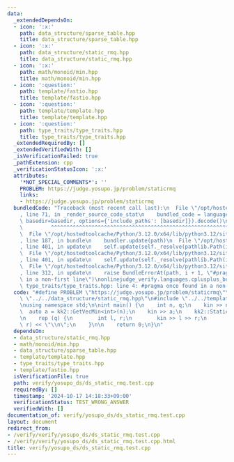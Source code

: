 ```yaml
---
data:
  _extendedDependsOn:
  - icon: ':x:'
    path: data_structure/sparse_table.hpp
    title: data_structure/sparse_table.hpp
  - icon: ':x:'
    path: data_structure/static_rmq.hpp
    title: data_structure/static_rmq.hpp
  - icon: ':x:'
    path: math/monoid/min.hpp
    title: math/monoid/min.hpp
  - icon: ':question:'
    path: template/fastio.hpp
    title: template/fastio.hpp
  - icon: ':question:'
    path: template/template.hpp
    title: template/template.hpp
  - icon: ':question:'
    path: type_traits/type_traits.hpp
    title: type_traits/type_traits.hpp
  _extendedRequiredBy: []
  _extendedVerifiedWith: []
  _isVerificationFailed: true
  _pathExtension: cpp
  _verificationStatusIcon: ':x:'
  attributes:
    '*NOT_SPECIAL_COMMENTS*': ''
    PROBLEM: https://judge.yosupo.jp/problem/staticrmq
    links:
    - https://judge.yosupo.jp/problem/staticrmq
  bundledCode: "Traceback (most recent call last):\n  File \"/opt/hostedtoolcache/Python/3.12.0/x64/lib/python3.12/site-packages/onlinejudge_verify/documentation/build.py\"\
    , line 71, in _render_source_code_stat\n    bundled_code = language.bundle(stat.path,\
    \ basedir=basedir, options={'include_paths': [basedir]}).decode()\n          \
    \         ^^^^^^^^^^^^^^^^^^^^^^^^^^^^^^^^^^^^^^^^^^^^^^^^^^^^^^^^^^^^^^^^^^^^^^^^^^^^^^^^^\n\
    \  File \"/opt/hostedtoolcache/Python/3.12.0/x64/lib/python3.12/site-packages/onlinejudge_verify/languages/cplusplus.py\"\
    , line 187, in bundle\n    bundler.update(path)\n  File \"/opt/hostedtoolcache/Python/3.12.0/x64/lib/python3.12/site-packages/onlinejudge_verify/languages/cplusplus_bundle.py\"\
    , line 401, in update\n    self.update(self._resolve(pathlib.Path(included), included_from=path))\n\
    \  File \"/opt/hostedtoolcache/Python/3.12.0/x64/lib/python3.12/site-packages/onlinejudge_verify/languages/cplusplus_bundle.py\"\
    , line 401, in update\n    self.update(self._resolve(pathlib.Path(included), included_from=path))\n\
    \  File \"/opt/hostedtoolcache/Python/3.12.0/x64/lib/python3.12/site-packages/onlinejudge_verify/languages/cplusplus_bundle.py\"\
    , line 312, in update\n    raise BundleErrorAt(path, i + 1, \"#pragma once found\
    \ in a non-first line\")\nonlinejudge_verify.languages.cplusplus_bundle.BundleErrorAt:\
    \ type_traits/type_traits.hpp: line 4: #pragma once found in a non-first line\n"
  code: "#define PROBLEM \"https://judge.yosupo.jp/problem/staticrmq\"\n\n#include\
    \ \"../../data_structure/static_rmq.hpp\"\n#include \"../../template/template.hpp\"\
    \nusing namespace std;\n\nint main() {\n    int n, q;\n    kin >> n >> q;\n  \
    \  auto a = kk2::GetVecMin<int>(n);\n    kin >> a;\n    kk2::StaticRMQ<int> rmq(a);\n\
    \n    rep (q) {\n        int l, r;\n        kin >> l >> r;\n        kout << rmq.prod(l,\
    \ r) << \"\\n\";\n    }\n\n    return 0;\n}\n"
  dependsOn:
  - data_structure/static_rmq.hpp
  - math/monoid/min.hpp
  - data_structure/sparse_table.hpp
  - template/template.hpp
  - type_traits/type_traits.hpp
  - template/fastio.hpp
  isVerificationFile: true
  path: verify/yosupo_ds/ds_static_rmq.test.cpp
  requiredBy: []
  timestamp: '2024-10-17 14:18:33+09:00'
  verificationStatus: TEST_WRONG_ANSWER
  verifiedWith: []
documentation_of: verify/yosupo_ds/ds_static_rmq.test.cpp
layout: document
redirect_from:
- /verify/verify/yosupo_ds/ds_static_rmq.test.cpp
- /verify/verify/yosupo_ds/ds_static_rmq.test.cpp.html
title: verify/yosupo_ds/ds_static_rmq.test.cpp
---
```

